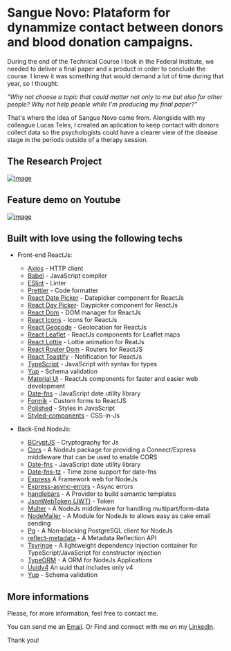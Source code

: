 # Sangue Novo: Plataform for dynammize contact between donors and blood donation campaigns.

During the end of the Technical Course I took in the Federal Institute, we needed to deliver a final paper and a product in order to conclude the course. I knew it was something that would demand a lot of time during that year, so I thought: 

_"Why not choose a topic that could matter not only to me but also for other people? Why not help people while I'm producing my final paper?"_ 

That's where the idea of Sangue Novo came from. Alongside with my colleague Lucas Teles, I created an aplication to keep contact with donors collect data so the psychologists could have a clearer view of the disease stage in the periods outside of a therapy session. 

<!---
It also creates a viable and simpler way for the teenager to get access to the first step of knowing the disease and getting support to look for a psychology professional.
On the other hand, the psychologist can register keywords they believe are important to each patient treatment. These keywords generate reports for them, so they know when a conversation needs more of their attention and they can know what was happening at that specific time. Ant this time might be even in the middle of the night — cause the chatbots never sleep, it is always available for talking to the adolescents and generating a report to the psychologist.
--->

## The Research Project 
[![image](https://user-images.githubusercontent.com/40741571/155040476-83ef50bc-3e00-473b-8433-7862e82a90e5.png)
](https://github.com/luccas-specht/SangueNovo-TCC-IFSul/blob/master/TCC_2021_LuccasSpecht_065640INFQ-mesclado_organized.pdf)

## Feature demo on Youtube
[![image](https://github.com/luccas-specht/SangueNovo-TCC-IFSul/blob/master/readme-apresentation.png)](https://www.youtube.com/watch?v=DwRFsjTvamk)

## Built with love using the following techs 
- Front-end ReactJs:
  - [Axios](https://github.com/axios/axios) - HTTP client
  - [Babel](https://babeljs.io/) - JavaScript compiler
  - [ESlint](https://eslint.org/) - Linter
  - [Prettier](https://prettier.io/) - Code formatter
  - [React Date Picker](https://github.com/Hacker0x01/react-datepicker) - Datepicker component for ReactJs
  - [React Day Picker](https://react-day-picker.js.org)- Daypicker component for ReactJs
  - [React Dom](https://pt-br.reactjs.org/docs/react-dom.html) - DOM manager for ReactJs
  - [React Icons](https://react-icons.github.io/react-icons/) - Icons for ReactJs
  - [React Geocode](https://github.com/shukerullah/react-geocode) - Geolocation for ReactJs
  - [React Leaflet](https://react-leaflet.js.org) - ReactJs components for Leaflet maps
  - [React Lottie](https://github.com/chenqingspring/react-lottie) - Lottie animation for ReatJs
  - [React Router Dom](https://v5.reactrouter.com/web/guides/quick-start) - Routers for ReactJS
  - [React Toastify](https://fkhadra.github.io/react-toastify/introduction) - Notification for ReactJs
  - [TypeScript](https://www.typescriptlang.org) - JavaScript with syntax for types
  - [Yup](https://www.npmjs.com/package/yup) - Schema validation
  - [Material Ui](https://v4.mui.com) - ReactJs components for faster and easier web development
  - [Date-fns](https://date-fns.org) - JavaScript date utility library
  - [Formik](https://formik.org/docs/overview) - Custom forms to ReactJS
  - [Polished](https://formik.org/docs/overview) - Styles in JavaScript
  - [Styled-components](https://styled-components.com/docs) - CSS-in-Js
  
- Back-End NodeJs:
  - [BCryptJS](https://github.com/dcodeIO/bcrypt.js) - Cryptography for Js
  - [Cors](https://github.com/expressjs/cors) -  A NodeJs package for providing a Connect/Express middleware that can be used to enable CORS
  - [Date-fns](https://date-fns.org) - JavaScript date utility library
  - [Date-fns-tz](https://github.com/marnusw/date-fns-tz#readme) - Time zone support for date-fns
  - [Express](https://expressjs.com/pt-br/) A Framework web for NodeJs
  - [Express-async-errors](https://github.com/davidbanham/express-async-errors) - Async errors
  - [handlebars](https://handlebarsjs.com/installation/) - A Provider to build semantic templates
  - [JsonWebToken (JWT)](https://jwt.io) - Token
  - [Multer](https://www.npmjs.com/package/multer) - A NodeJs middleware for handling multipart/form-data
  - [NodeMailer](https://nodemailer.com/about/) - A Module for NodeJs to allows easy as cake email sending
  - [Pg](https://github.com/brianc/node-postgres) - A Non-blocking PostgreSQL client for NodeJs
  - [reflect-metadata](https://github.com/rbuckton/reflect-metadata) - A Metadata Reflection API
  - [Tsyringe](https://github.com/Microsoft/tsyringe) - A lightweight dependency injection container for TypeScript/JavaScript for constructor injection
  - [TypeORM](https://typeorm.io/#/) - A ORM for NodeJs Applications
  - [Uuidv4](https://www.npmjs.com/package/uuidv4) An uuid that includes only v4
  - [Yup](https://www.npmjs.com/package/yup) - Schema validation

## More informations
Please, for more information, feel free to contact me.

You can send me an [Email](mailto:luccasspecht70@gmail.com). Or Find and connect with me on my [LinkedIn](https://www.linkedin.com/in/luccas-specht/).

Thank you!
